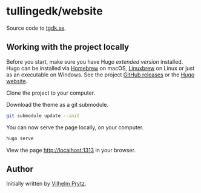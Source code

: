 # tullingedk/website

Source code to [tgdk.se](https://tgdk.se).

## Working with the project locally

Before you start, make sure you have Hugo *extended version* installed. Hugo can be installed via [Homebrew](https://brew.sh/index_sv) on macOS, [Linuxbrew](https://docs.brew.sh/Homebrew-on-Linux) on Linux or just as an executable on Windows. See the project [GitHub releases](https://github.com/gohugoio/hugo/releases) or the [Hugo website](https://gohugo.io).

Clone the project to your computer.

Download the theme as a git submodule.

```bash
git submodule update --init
```

You can now serve the page locally, on your computer.

```bash
hugo serve
```

View the page [http://localhost:1313](http://localhost:1313) in your browser.

## Author

Initially written by [Vilhelm Prytz](https://github.com/VilhelmPrytz).
